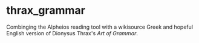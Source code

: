 # thrax_grammar
 Combinging the Alpheios reading tool with a wikisource Greek and hopeful English version of Dionysus Thrax's _Art of Grammar_.

